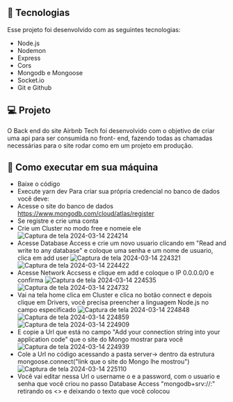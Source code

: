  ## 🚀 Tecnologias

Esse projeto foi desenvolvido com as seguintes tecnologias:

- Node.js
- Nodemon
- Express
- Cors
- Mongodb e Mongoose
- Socket.io
- Git e Github

## 💻 Projeto

O Back end do site Airbnb Tech foi desenvolvido com o objetivo de criar uma api para ser consumida no front- end, fazendo todas as chamadas necessárias para o site rodar como em um projeto em produção.

## 🔖 Como executar em sua máquina
- Baixe o código
- Execute yarn dev
  Para criar sua própria credencial no banco de dados você deve:
- Acesse o site do banco de dados https://www.mongodb.com/cloud/atlas/register
- Se registre e crie uma conta
- Crie um Cluster no modo free e nomeie ele
  ![Captura de tela 2024-03-14 224214](https://github.com/annamarcomini/backendAirbnTech/assets/116853315/15a03e06-2441-441f-afd1-638a2ccee982)
- Acesse Database Access e crie um novo usuario clicando em "Read and write to any database" e coloque uma senha e um nome de usuario, clica em add user
  ![Captura de tela 2024-03-14 224321](https://github.com/annamarcomini/backendAirbnTech/assets/116853315/551564c8-48ee-494f-8316-3b91c52d00bb)
![Captura de tela 2024-03-14 224422](https://github.com/annamarcomini/backendAirbnTech/assets/116853315/d5bdb4ed-e9fa-4e03-b92b-525384b2b63f)
- Acesse Network Accsess e clique em add e coloque o IP 0.0.0.0/0 e confirma
 ![Captura de tela 2024-03-14 224535](https://github.com/annamarcomini/backendAirbnTech/assets/116853315/35471928-0526-4dca-a324-face9d67cd6a)
![Captura de tela 2024-03-14 224732](https://github.com/annamarcomini/backendAirbnTech/assets/116853315/809dfc27-5637-457a-b664-12401c775b92)
- Vai na tela home clica em Cluster e clica no botão connect e depois clique em Drivers, você precisa preencher a linguagem Node.js no campo especificado
  ![Captura de tela 2024-03-14 224848](https://github.com/annamarcomini/backendAirbnTech/assets/116853315/23a6236f-b9a8-4d6e-8ef0-b64899644447)
![Captura de tela 2024-03-14 224859](https://github.com/annamarcomini/backendAirbnTech/assets/116853315/6f351751-8d10-4a16-857f-4e268dae41a5)
![Captura de tela 2024-03-14 224909](https://github.com/annamarcomini/backendAirbnTech/assets/116853315/bb0105ea-d68b-45ad-98c8-010bfc739040)
- E copie a Url que está no campo "Add your connection string into your application code" que o site do Mongo mostrar para você
  ![Captura de tela 2024-03-14 224939](https://github.com/annamarcomini/backendAirbnTech/assets/116853315/776d3e71-0c7a-420a-921b-6e522c774246)
- Cole a Url no código acessando a pasta server-> dentro da estrutura mongoose.connect("link que o site do Mongo lhe mostrou")
  ![Captura de tela 2024-03-14 225110](https://github.com/annamarcomini/backendAirbnTech/assets/116853315/a478207f-f321-4786-9940-eff858b09ee8)
- Você vai editar nessa Url o username o e a password, com o usuario e senha que você criou no passo Database Access "mongodb+srv://<username>:<password>" retirando os <> e deixando o texto que você colocou
  
